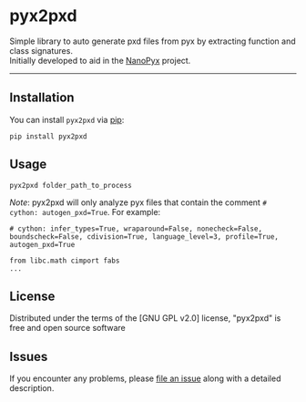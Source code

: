 # pyx2pxd


Simple library to auto generate pxd files from pyx by extracting function and class signatures. <br>
Initially developed to aid in the [NanoPyx](https://github.com/HenriquesLab/NanoPyx) project.

---


## Installation

You can install `pyx2pxd` via [pip]:

```shell
pip install pyx2pxd
```

## Usage

```shell
pyx2pxd folder_path_to_process
```

*Note*: pyx2pxd will only analyze pyx files that contain the comment <code># cython: autogen_pxd=True</code>. For example:

```code
# cython: infer_types=True, wraparound=False, nonecheck=False, boundscheck=False, cdivision=True, language_level=3, profile=True, autogen_pxd=True

from libc.math cimport fabs
...
```

## License

Distributed under the terms of the [GNU GPL v2.0] license,
"pyx2pxd" is free and open source software

## Issues

If you encounter any problems, please [file an issue] along with a detailed description.

[file an issue]: https://github.com/HenriquesLab/NanoPyx/issues
[pip]: https://pypi.org/project/pip/
[pypi]: https://pypi.org/
